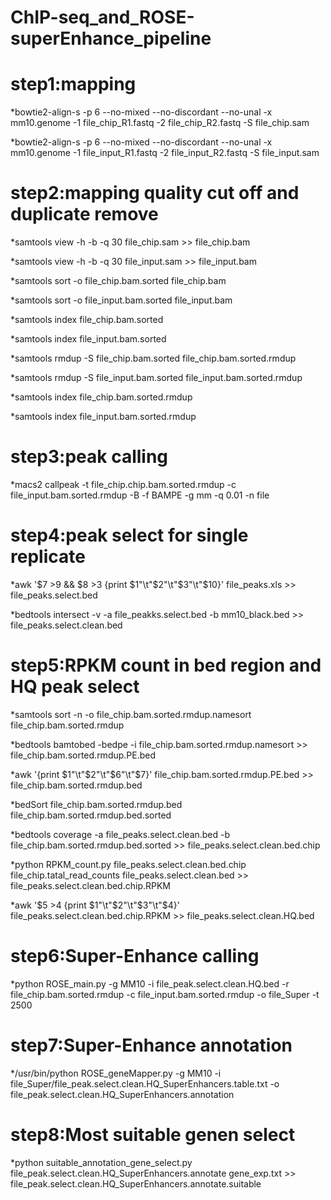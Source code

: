 # ChIP-seq_and_ROSE-superEnhance_pipeline

# step1:mapping
*bowtie2-align-s -p 6 --no-mixed --no-discordant --no-unal -x mm10.genome -1 file_chip_R1.fastq -2 file_chip_R2.fastq -S file_chip.sam

*bowtie2-align-s -p 6 --no-mixed --no-discordant --no-unal -x mm10.genome -1 file_input_R1.fastq -2 file_input_R2.fastq -S file_input.sam

# step2:mapping quality cut off and duplicate remove
*samtools view -h -b -q 30 file_chip.sam >> file_chip.bam

*samtools view -h -b -q 30 file_input.sam >> file_input.bam

*samtools sort -o file_chip.bam.sorted file_chip.bam

*samtools sort -o file_input.bam.sorted file_input.bam

*samtools index file_chip.bam.sorted

*samtools index file_input.bam.sorted

*samtools rmdup -S file_chip.bam.sorted file_chip.bam.sorted.rmdup

*samtools rmdup -S file_input.bam.sorted file_input.bam.sorted.rmdup

*samtools index file_chip.bam.sorted.rmdup

*samtools index file_input.bam.sorted.rmdup

# step3:peak calling
*macs2 callpeak -t file_chip.chip.bam.sorted.rmdup -c file_input.bam.sorted.rmdup -B -f BAMPE -g mm -q 0.01 -n file

# step4:peak select for single replicate
*awk '$7 >9 && $8 >3 {print $1"\t"$2"\t"$3"\t"$10}' file_peaks.xls >> file_peaks.select.bed

*bedtools intersect -v -a file_peakks.select.bed -b mm10_black.bed >> file_peaks.select.clean.bed

# step5:RPKM count in bed region and HQ peak select
*samtools sort -n -o file_chip.bam.sorted.rmdup.namesort file_chip.bam.sorted.rmdup

*bedtools bamtobed -bedpe -i file_chip.bam.sorted.rmdup.namesort >> file_chip.bam.sorted.rmdup.PE.bed

*awk '{print $1"\t"$2"\t"$6"\t"$7}' file_chip.bam.sorted.rmdup.PE.bed >> file_chip.bam.sorted.rmdup.bed

*bedSort file_chip.bam.sorted.rmdup.bed file_chip.bam.sorted.rmdup.bed.sorted

*bedtools coverage -a file_peaks.select.clean.bed -b file_chip.bam.sorted.rmdup.bed.sorted >> file_peaks.select.clean.bed.chip

*python RPKM_count.py file_peaks.select.clean.bed.chip file_chip.tatal_read_counts file_peaks.select.clean.bed >> file_peaks.select.clean.bed.chip.RPKM

*awk '$5 >4 {print $1"\t"$2"\t"$3"\t"$4}' file_peaks.select.clean.bed.chip.RPKM >> file_peaks.select.clean.HQ.bed

# step6:Super-Enhance calling
*python ROSE_main.py -g MM10 -i file_peak.select.clean.HQ.bed -r file_chip.bam.sorted.rmdup -c file_input.bam.sorted.rmdup -o file_Super -t 2500

# step7:Super-Enhance annotation
*/usr/bin/python ROSE_geneMapper.py -g MM10 -i file_Super/file_peak.select.clean.HQ_SuperEnhancers.table.txt -o file_peak.select.clean.HQ_SuperEnhancers.annotation
# step8:Most suitable genen select
*python suitable_annotation_gene_select.py file_peak.select.clean.HQ_SuperEnhancers.annotate gene_exp.txt >> file_peak.select.clean.HQ_SuperEnhancers.annotate.suitable
